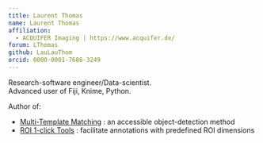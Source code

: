 ```yaml
---
title: Laurent Thomas
name: Laurent Thomas
affiliation:
  - ACQUIFER Imaging | https://www.acquifer.de/
forum: LThomas
github: LauLauThom
orcid: 0000-0001-7686-3249
---
```


Research-software engineer/Data-scientist.  
Advanced user of Fiji, Knime, Python.

Author of:

- [Multi-Template Matching](/plugins/multi-template-matching) : an accessible object-detection method
- [ROI 1-click Tools](/plugins/roi-1-click-tools) : facilitate annotations with predefined ROI dimensions 
